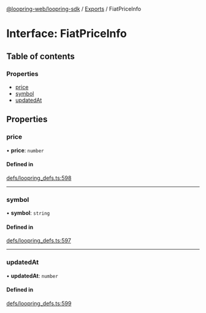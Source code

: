 [@loopring-web/loopring-sdk](../README.md) / [Exports](../modules.md) / FiatPriceInfo

# Interface: FiatPriceInfo

## Table of contents

### Properties

- [price](FiatPriceInfo.md#price)
- [symbol](FiatPriceInfo.md#symbol)
- [updatedAt](FiatPriceInfo.md#updatedat)

## Properties

### price

• **price**: `number`

#### Defined in

[defs/loopring_defs.ts:598](https://github.com/Loopring/loopring_sdk/blob/904c903/src/defs/loopring_defs.ts#L598)

___

### symbol

• **symbol**: `string`

#### Defined in

[defs/loopring_defs.ts:597](https://github.com/Loopring/loopring_sdk/blob/904c903/src/defs/loopring_defs.ts#L597)

___

### updatedAt

• **updatedAt**: `number`

#### Defined in

[defs/loopring_defs.ts:599](https://github.com/Loopring/loopring_sdk/blob/904c903/src/defs/loopring_defs.ts#L599)
